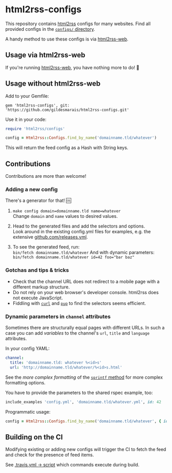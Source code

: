 # html2rss-configs

This repository contains [html2rss](https://github.com/gildesmarais/html2rss) configs for many websites. Find all provided configs in the [`configs/` directory](https://github.com/gildesmarais/html2rss-configs/tree/master/lib/html2rss/configs).

A handy method to use these configs is via [html2rss-web](https://github.com/gildesmarais/html2rss-web).

## Usage via html2rss-web

If you're running [html2rss-web](https://github.com/gildesmarais/html2rss-web),
you have nothing more to do! 🎉

## Usage without html2rss-web

Add to your Gemfile:

```
gem 'html2rss-configs', git: 'https://github.com/gildesmarais/html2rss-configs.git'
```

Use it in your code:

```ruby
require 'html2rss/configs'

config = Html2rss::Configs.find_by_name('domainname.tld/whatever')
```

This will return the feed config as a Hash with String keys.

## Contributions

Contributions are more than welcome!

### Adding a new config

There's a generator for that! 🆒

1. `make config domain=domainname.tld name=whatever`  
    Change `domain` and `name` values to desired values.
2. Head to the generated files and add the selectors and options.  
    Look around in the existing config.yml files for examples, e.g. the extensive [github.com/releases.yml](https://github.com/gildesmarais/html2rss-configs/blob/master/lib/html2rss/configs/github.com/releases.yml).

3. To see the generated feed, run:  
    `bin/fetch domainname.tld/whatever`
    And with dynamic parameters:
    `bin/fetch domainname.tld/whatever id=42 foo="bar baz"`

### Gotchas and tips & tricks

- Check that the channel URL does not redirect to a mobile page with a different markup structure.
- Do not rely on your web browser's developer console. html2rss does not execute JavaScript.
- Fiddling with [`curl`](https://github.com/curl/curl) and [`pup`](https://github.com/ericchiang/pup) to find the selectors seems efficient.

### Dynamic parameters in `channel` attributes

Sometimes there are structurally equal pages with different URLs. In such a case you can add *variables* to the channel's `url`, `title` and `language` attributes.

In your config YAML:

```yaml
channel:
  title: 'domainname.tld: whatever %<id>s'
  url: 'http://domainname.tld/whatever/%<id>s.html'
```

See the *more complex formatting* of the [`sprintf` method](https://ruby-doc.org/core-2.6.3/Kernel.html#method-i-sprintf) for more complex formatting options.

You have to provide the parameters to the shared rspec example, too:

```ruby
include_examples 'config.yml', 'domainname.tld/whatever.yml', id: 42
```

Programmatic usage:

```ruby
config = Html2rss::Configs.find_by_name('domainname.tld/whatever', { id: 42 })
```

## Building on the CI

Modifying existing or adding new configs will trigger the CI to fetch the feed
and check for the presence of feed items.

See [.travis.yml -> script](https://github.com/gildesmarais/html2rss-configs/blob/master/.travis.yml) which commands execute during build.
